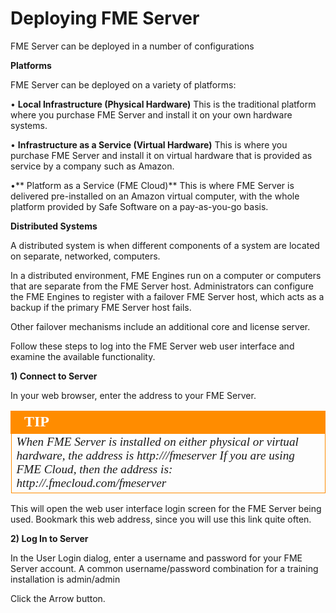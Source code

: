 # Deploying FME Server

FME Server can be deployed in a number of configurations 

**Platforms**

FME Server can be deployed on a variety of platforms:

• **Local Infrastructure (Physical Hardware)**
This is the traditional platform where you purchase FME Server and install it on your own hardware systems.

• **Infrastructure as a Service (Virtual Hardware)**
This is where you purchase FME Server and install it on virtual hardware that is provided as service by a company such as Amazon.

•** Platform as a Service (FME Cloud)**
This is where FME Server is delivered pre-installed on an Amazon virtual computer, with the whole platform provided by Safe Software on a pay-as-you-go basis.

**Distributed Systems**

A distributed system is when different components of a system are located on separate, networked, computers.

In a distributed environment, FME Engines run on a computer or computers that are separate from the FME Server host. Administrators can configure the FME Engines to register with a failover FME Server host, which acts as a backup if the primary FME Server host fails.

Other failover mechanisms include an additional core and license server.

Follow these steps to log into the FME Server web user interface and examine the available functionality.

**1) Connect to Server**

In your web browser, enter the address to your FME Server.

<table style="border-spacing: 0px">
<tr>
<td style="vertical-align:middle;background-color:darkorange;border: 2px solid darkorange">
<i class="fa fa-info-circle fa-lg fa-pull-left fa-fw" style="color:white;padding-right: 12px;vertical-align:text-top"></i>
<span style="color:white;font-size:x-large;font-weight: bold;font-family:serif">TIP</span>
</td>
</tr>

<tr>
<td style="border: 1px solid darkorange">
<span style="font-family:serif; font-style:italic; font-size:larger">
When FME Server is installed on either physical or virtual hardware, the address is
http://<servername>/fmeserver
If you are using FME Cloud, then the address is:
http://<server name>.fmecloud.com/fmeserver
</span>
</td>
</tr>
</table>

This will open the web user interface login screen for the FME Server being used. Bookmark this web address, since you will use this link quite often.

**2) Log In to Server**

In the User Login dialog, enter a username and password for your FME Server account. A common username/password combination for a training installation is admin/admin

Click the Arrow button.